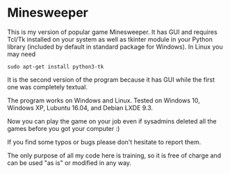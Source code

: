 # Minesweeper

This is my version of popular game Minesweeper. It has GUI and requires Tcl/Tk installed on your system
as well as tkinter module in your Python library (included by default in standard package for Windows).
In Linux you may need
```
sudo apt-get install python3-tk
```

It is the second version of the program because it has GUI while the first one was completely textual.

The program works on Windows and Linux. Tested on Windows 10, Windows XP, Lubuntu 16.04, and Debian LXDE 9.3.

Now you can play the game on your job even if sysadmins deleted
all the games before you got your computer :)

If you find some typos or bugs please don't hesitate to report them.

The only purpose of all my code here is training, so it is free of charge
and can be used "as is" or modified in any way.
